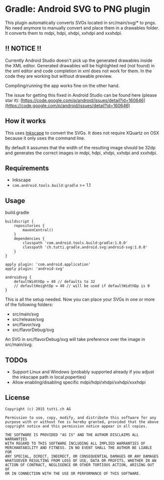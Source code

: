 Gradle: Android SVG to PNG plugin
=================================

This plugin automatically converts SVGs located in src/main/svg/* to pngs. No need anymore to manually convert and place them in a drawables folder. It converts them to mdpi, hdpi, xhdpi, xxhdpi and xxxhdpi.

## !! NOTICE !!
Currently Android Studio doesn't pick up the generated drawables inside the XML editor. Generated drawables will be highlighted red (not found) in the xml editor and code completion in xml does not work for them. In the code they are working but without drawable preview.

Compiling/running the app works fine on the other hand.

The issue for getting this fixed in Android Studio can be found here (please star it): [https://code.google.com/p/android/issues/detail?id=160646](https://code.google.com/p/android/issues/detail?id=160646)


## How it works
This uses [Inkscape](https://inkscape.org/en/download/) to convert the SVGs. It does not require XQuartz on OSX because it only uses the command line.

By default it assumes that the width of the resulting image should be 32dp and generates the correct images in mdpi, hdpi, xhdpi, xxhdpi and xxxhdpi.

## Requirements
- Inkscape
- ```com.android.tools.build:gradle``` >= 1.1

## Usage
build.gradle

```
buildscript {
    repositories {
        mavenCentral()
    }
    dependencies {
        classpath 'com.android.tools.build:gradle:1.0.0'
        classpath 'ch.tutti.gradle.android.svg:android-svg:1.0.0'
    }
}

apply plugin: 'com.android.application'
apply plugin: 'android-svg'

androidsvg {
    defaultWidthDp = 40 // defaults to 32
    // defaultHeightDp = 40 // will be used if defaultWidthDp is 0
}
```

This is all the setup needed. Now you can place your SVGs in one or more of the following folders:
- src/main/svg
- src/release/svg
- src/flavor/svg
- src/flavorDebug/svg

An SVG in src/flavorDebug/svg will take preference over the image in src/main/svg.

## TODOs
- Support Linux and Windows (probably supported already if you adjust the inkscape path in local.poperties)
- Allow enabling/disabling specific mdpi/hdpi/xhdpi/xxhdpi/xxxhdpi

## License
```
Copyright (c) 2015 tutti.ch AG

Permission to use, copy, modify, and distribute this software for any
purpose with or without fee is hereby granted, provided that the above
copyright notice and this permission notice appear in all copies.

THE SOFTWARE IS PROVIDED "AS IS" AND THE AUTHOR DISCLAIMS ALL WARRANTIES
WITH REGARD TO THIS SOFTWARE INCLUDING ALL IMPLIED WARRANTIES OF
MERCHANTABILITY AND FITNESS. IN NO EVENT SHALL THE AUTHOR BE LIABLE FOR
ANY SPECIAL, DIRECT, INDIRECT, OR CONSEQUENTIAL DAMAGES OR ANY DAMAGES
WHATSOEVER RESULTING FROM LOSS OF USE, DATA OR PROFITS, WHETHER IN AN
ACTION OF CONTRACT, NEGLIGENCE OR OTHER TORTIOUS ACTION, ARISING OUT OF
OR IN CONNECTION WITH THE USE OR PERFORMANCE OF THIS SOFTWARE.
```
